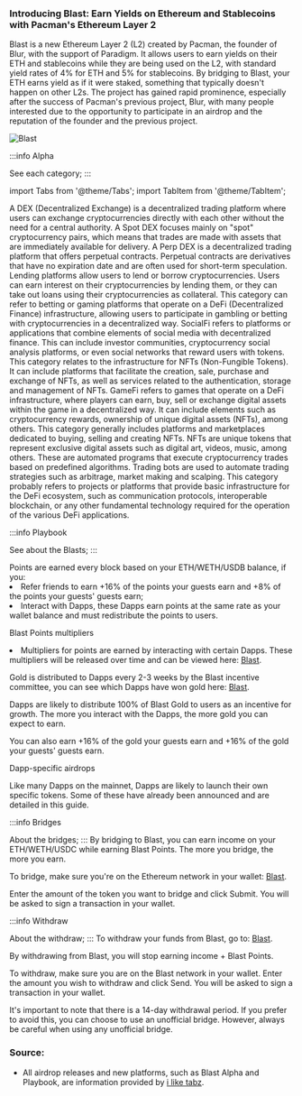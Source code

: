 ### Introducing Blast: Earn Yields on Ethereum and Stablecoins with Pacman's Ethereum Layer 2

Blast is a new Ethereum Layer 2 (L2) created by Pacman, the founder of Blur, with the support of Paradigm. It allows users to earn yields on their ETH and stablecoins while they are being used on the L2, with standard yield rates of 4% for ETH and 5% for stablecoins.
By bridging to Blast, your ETH earns yield as if it were staked, something that typically doesn't happen on other L2s.
The project has gained rapid prominence, especially after the success of Pacman's previous project, Blur, with many people interested due to the opportunity to participate in an airdrop and the reputation of the founder and the previous project. 


![Blast](./gif/Blast.gif)

:::info Alpha

See each category;
:::


import Tabs from '@theme/Tabs';
import TabItem from '@theme/TabItem';

<Tabs>
  <TabItem value="Spot DEX" label="Spot DEX" default>
     A DEX (Decentralized Exchange) is a decentralized trading platform where users can exchange cryptocurrencies directly with each other without the need for a central authority. A Spot DEX focuses mainly on "spot" cryptocurrency pairs, which means that trades are made with assets that are immediately available for delivery.
    </TabItem>

  <TabItem value="Perp Dex" label="Perp Dex" default> 
     A Perp DEX is a decentralized trading platform that offers perpetual contracts. Perpetual contracts are derivatives that have no expiration date and are often used for short-term speculation.
    </TabItem>

<TabItem value="Lending" label="Lending" default> 
    Lending platforms allow users to lend or borrow cryptocurrencies. Users can earn interest on their cryptocurrencies by lending them, or they can take out loans using their cryptocurrencies as collateral.
    </TabItem>

  <TabItem value="GambleFi" label="GambleFi" default> 
    This category can refer to betting or gaming platforms that operate on a DeFi (Decentralized Finance) infrastructure, allowing users to participate in gambling or betting with cryptocurrencies in a decentralized way.
    </TabItem>

  <TabItem value="SocialFi" label="SocialFi" default> 
     SocialFi refers to platforms or applications that combine elements of social media with decentralized finance. This can include investor communities, cryptocurrency social analysis platforms, or even social networks that reward users with tokens.
    </TabItem>

  <TabItem value="NFT Infra" label="NFT Infra" default> 
     This category relates to the infrastructure for NFTs (Non-Fungible Tokens). It can include platforms that facilitate the creation, sale, purchase and exchange of NFTs, as well as services related to the authentication, storage and management of NFTs.
    </TabItem>

   <TabItem value="GameFi" label="GameFi" default> 
    GameFi refers to games that operate on a DeFi infrastructure, where players can earn, buy, sell or exchange digital assets within the game in a decentralized way. It can include elements such as cryptocurrency rewards, ownership of unique digital assets (NFTs), among others.
    </TabItem>

  <TabItem value="NFTs" label="NFTs" default> 
     This category generally includes platforms and marketplaces dedicated to buying, selling and creating NFTs. NFTs are unique tokens that represent exclusive digital assets such as digital art, videos, music, among others.
    </TabItem>

  <TabItem value="Trading Bots" label="Trading Bots" default> 
     These are automated programs that execute cryptocurrency trades based on predefined algorithms. Trading bots are used to automate trading strategies such as arbitrage, market making and scalping.
    </TabItem>

  <TabItem value="Infra" label="Infra" default> 
     This category probably refers to projects or platforms that provide basic infrastructure for the DeFi ecosystem, such as communication protocols, interoperable blockchain, or any other fundamental technology required for the operation of the various DeFi applications.
    </TabItem>


 </Tabs>   

:::info Playbook

See about the Blasts;
:::

<Tabs>
    <TabItem value="Blast Points" label="Blast Points" default>
  Points are earned every block based on your ETH/WETH/USDB balance, if you:
  
  <li> Refer friends to earn +16% of the points your guests earn and +8% of the points your guests' guests earn; </li>

  <li> Interact with Dapps, these Dapps earn points at the same rate as your wallet balance and must redistribute the points to users. </li>

  Blast Points multipliers 

<li>
   Multipliers for points are earned by interacting with certain Dapps. These multipliers will be released over time and can be viewed here: <a href="https://blast.io/en/airdrop">Blast</a>.

   </li>

</TabItem>

  <TabItem value="Blast Gold" label="Blast Gold" default>

  Gold is distributed to Dapps every 2-3 weeks by the Blast incentive committee, you can see which Dapps have won gold here: <a href="https://blast.io/en/airdrop">Blast</a>.
 

  Dapps are likely to distribute 100% of Blast Gold to users as an incentive for growth. The more you interact with the Dapps, the more gold you can expect to earn.

  You can also earn +16% of the gold your guests earn and +16% of the gold your guests' guests earn.

  Dapp-specific airdrops

  Like many Dapps on the mainnet, Dapps are likely to launch their own specific tokens. Some of these have already been announced and are detailed in this guide.
</TabItem>

</Tabs>

:::info Bridges

About the bridges;
:::
By bridging to Blast, you can earn income on your ETH/WETH/USDC while earning Blast Points. The more you bridge, the more you earn.

To bridge, make sure you're on the Ethereum network in your wallet: [Blast]( https://blast.io/en/bridge "Blast").


Enter the amount of the token you want to bridge and click Submit. You will be asked to sign a transaction in your wallet.

:::info Withdraw

About the withdraw;
:::
To withdraw your funds from Blast, go to: [Blast]( https://blast.io/en/bridge "Blast").

By withdrawing from Blast, you will stop earning income + Blast Points.

To withdraw, make sure you are on the Blast network in your wallet. Enter the amount you wish to withdraw and click Send. You will be asked to sign a transaction in your wallet.

It's important to note that there is a 14-day withdrawal period. If you prefer to avoid this, you can choose to use an unofficial bridge. However, always be careful when using any unofficial bridge.



### Source:
- All airdrop releases and new platforms, such as Blast Alpha and Playbook, are information provided by [i like tabz](https://twitter.com/iliketabz "i like tabz").
